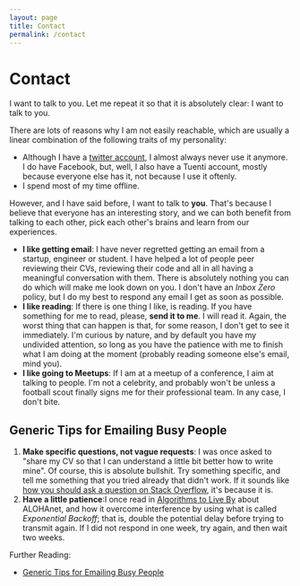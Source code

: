 ```yaml
---
layout: page
title: Contact
permalink: /contact
---
```

# Contact
I want to talk to you. Let me repeat it so that it is absolutely clear: I want to talk to you.

There are lots of reasons why I am not easily reachable, which are usually a linear combination of the following traits of my personality:

- Although I have a [twitter account](www.twitter.com/oh_duran), I almost always never use it anymore. I do have Facebook, but, well, I also have a Tuenti account, mostly because everyone else has it, not because I use it oftenly.
- I spend most of my time offline.

However, and I have said before, I want to talk to __you__. That's because I believe that everyone has an interesting story, and we can both benefit from talking to each other, pick each other's brains and learn from our experiences.

- __I like getting email__: I have never regretted getting an email from a startup, engineer or student. I have helped a lot of people peer reviewing their CVs, reviewing their code and all in all having a meaningful conversation with them. There is absolutely nothing you can do which will make me look down on you. I don't have an *Inbox Zero* policy, but I do my best to respond any email I get as soon as possible.
- __I like reading__: If there is one thing I like, is reading. If you have something for me to read, please, __send it to me__. I will read it. Again, the worst thing that can happen is that, for some reason, I don't get to see it immediately. I'm curious by nature, and by default you have my undivided attention, so long as you have the patience with me to finish what I am doing at the moment (probably reading someone else's email, mind you).
- __I like going to Meetups__: If I am at a meetup of a conference, I aim at talking to people. I'm not a celebrity, and probably won't be unless a football scout finally signs me for their professional team. In any case, I don't bite.

## Generic Tips for Emailing Busy People

1. __Make specific questions, not vague requests__: I was once asked to "share my CV so that I can understand a little bit better how to write mine". Of course, this is absolute bullshit. Try something specific, and tell me something that you tried already that didn't work. If it sounds like [how you should ask a question on Stack Overflow](https://stackoverflow.com/help/how-to-ask), it's because it is.
2. __Have a little patience__:I once read in [Algorithms to Live By](https://www.amazon.com/Algorithms-Live-Computer-Science-Decisions/dp/1627790365) about ALOHAnet, and how it overcome interference by using what is called _Exponential Backoff_; that is, double the potential delay before trying to transmit again. If I did not respond in one week, try again, and then wait two weeks.

Further Reading:

- [Generic Tips for Emailing Busy People](https://www.kalzumeus.com/standing-invitation/#generic-tips-for-emailing-busy-people)
